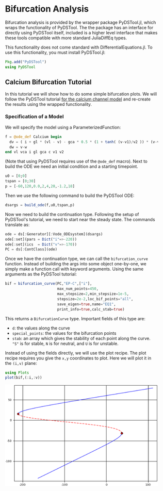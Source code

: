 # Bifurcation Analysis

Bifurcation analysis is provided by the wrapper package PyDSTool.jl, which
wraps the functionality of PyDSTool. The the package has an interface for
directly using PyDSTool itself, included is a higher level interface that
makes these tools compatible with more standard JuliaDiffEq types.

This functionality does not come standard with DifferentialEquations.jl.
To use this functionality, you must install PyDSTool.jl:

```julia
Pkg.add("PyDSTool")
using PyDSTool
```

## Calcium Bifurcation Tutorial

In this tutorial we will show how to do some simple bifurcation plots. We will
follow the PyDSTool tutorial [for the calcium channel model](http://www.ni.gsu.edu/~rclewley/PyDSTool/Tutorial/Tutorial_Calcium.html)
and re-create the results using the wrapped functionality.

### Specification of a Model

We will specify the model using a ParameterizedFunction:

```julia
f = @ode_def Calcium begin
  dv = ( i + gl * (vl - v) - gca * 0.5 * (1 + tanh( (v-v1)/v2 )) * (v-vca) )/c
  dw = v-w
end vl vca i gl gca c v1 v2
```

(Note that using PyDSTool requires use of the `@ode_def` macro). Next to build the ODE we need an initial condition and a starting timepoint.

```julia
u0 = [0;0]
tspan = [0;30]
p = [-60,120,0.0,2,4,20,-1.2,18]
```

Then we use the following command to build the PyDSTool ODE:

```julia
dsargs = build_ode(f,u0,tspan,p)
```

Now we need to build the continuation type. Following the setup of PyDSTool's
tutorial, we need to start near the steady state. The commands translate as:

```julia
ode = ds[:Generator][:Vode_ODEsystem](dsargs)
ode[:set](pars = Dict("i"=>-220))
ode[:set](ics  = Dict("v"=>-170))
PC = ds[:ContClass](ode)
```

Once we have the continuation type, we can call the `bifurcation_curve` function.
Instead of building the args into some object one-by-one, we simply make a
function call with keyword arguments. Using the same arguments as the PyDSTool
tutorial:

```julia
bif = bifurcation_curve(PC,"EP-C",["i"],
                        max_num_points=450,
                        max_stepsize=2,min_stepsize=1e-5,
                        stepsize=2e-2,loc_bif_points="all",
                        save_eigen=true,name="EQ1",
                        print_info=true,calc_stab=true)
```

This returns a `BifurcationCurve` type. Important fields of this type are:

- `d`: the values along the curve
- `special_points`: the values for the bifurcation points
- `stab`: an array which gives the stability of each point along the curve.
  `"S"` is for stable, `N` is for neutral, and `U` is for unstable.

Instead of using the fields directly, we will use the plot recipe. The plot
recipe requires you give the `x,y` coordinates to plot. Here we will plot
it in the `(i,v)` plane:

```julia
using Plots
plot(bif,(:i,:v))
```

![bifurcation_plot](../assets/bifplot.png)
